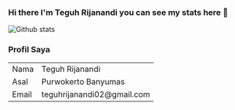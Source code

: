 ### Hi there I'm Teguh Rijanandi you can see my stats here 👋

![Github stats](https://github-readme-stats.vercel.app/api?username=teguh02)

### Profil Saya
<table>
<tr>
  <td>Nama </td>
  <td>Teguh Rijanandi </td>
 </tr>
  
  <tr>
  <td>Asal </td>
  <td>Purwokerto Banyumas </td>
 </tr>
 
  <tr>
  <td>Email </td>
  <td>teguhrijanandi02@gmail.com </td>
 </tr>
<table>
